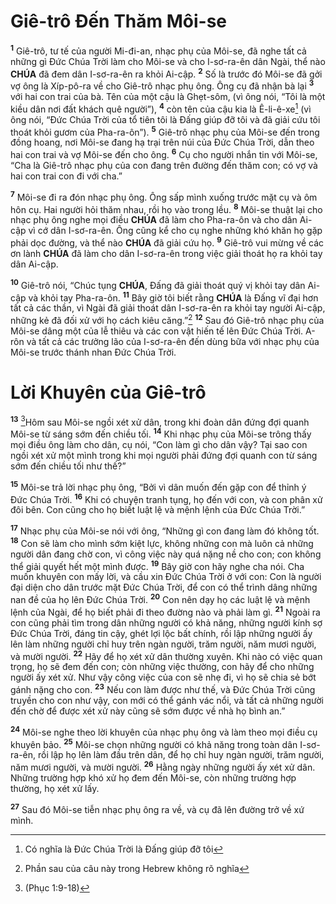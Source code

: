 # Giê-trô Đến Thăm Môi-se
<sup><b>1</b></sup> Giê-trô, tư tế của người Mi-đi-an, nhạc phụ của Môi-se, đã nghe tất cả những gì Đức Chúa Trời làm cho Môi-se và cho I-sơ-ra-ên dân Ngài, thể nào **CHÚA** đã đem dân I-sơ-ra-ên ra khỏi Ai-cập. <sup><b>2</b></sup> Số là trước đó Môi-se đã gởi vợ ông là Xíp-pô-ra về cho Giê-trô nhạc phụ ông. Ông cụ đã nhận bà lại <sup><b>3</b></sup> với hai con trai của bà. Tên của một cậu là Ghẹt-sôm, (vì ông nói, “Tôi là một kiều dân nơi đất khách quê người”), <sup><b>4</b></sup> còn tên của cậu kia là Ê-li-ê-xe[^1-dd77f3f7-f9ab-42de-bf13-e28f65a7cf2a] (vì ông nói, “Đức Chúa Trời của tổ tiên tôi là Đấng giúp đỡ tôi và đã giải cứu tôi thoát khỏi gươm của Pha-ra-ôn”). <sup><b>5</b></sup> Giê-trô nhạc phụ của Môi-se đến trong đồng hoang, nơi Môi-se đang hạ trại trên núi của Đức Chúa Trời, dẫn theo hai con trai và vợ Môi-se đến cho ông. <sup><b>6</b></sup> Cụ cho người nhắn tin với Môi-se, “Cha là Giê-trô nhạc phụ của con đang trên đường đến thăm con; có vợ và hai con trai con đi với cha.”

<sup><b>7</b></sup> Môi-se đi ra đón nhạc phụ ông. Ông sấp mình xuống trước mặt cụ và ôm hôn cụ. Hai người hỏi thăm nhau, rồi họ vào trong lều. <sup><b>8</b></sup> Môi-se thuật lại cho nhạc phụ ông nghe mọi điều **CHÚA** đã làm cho Pha-ra-ôn và cho dân Ai-cập vì cớ dân I-sơ-ra-ên. Ông cũng kể cho cụ nghe những khó khăn họ gặp phải dọc đường, và thể nào **CHÚA** đã giải cứu họ. <sup><b>9</b></sup> Giê-trô vui mừng về các ơn lành **CHÚA** đã làm cho dân I-sơ-ra-ên trong việc giải thoát họ ra khỏi tay dân Ai-cập.

<sup><b>10</b></sup> Giê-trô nói, “Chúc tụng **CHÚA**, Đấng đã giải thoát quý vị khỏi tay dân Ai-cập và khỏi tay Pha-ra-ôn. <sup><b>11</b></sup> Bây giờ tôi biết rằng **CHÚA** là Đấng vĩ đại hơn tất cả các thần, vì Ngài đã giải thoát dân I-sơ-ra-ên ra khỏi tay người Ai-cập, những kẻ đã đối xử với họ cách kiêu căng.”[^2-dd77f3f7-f9ab-42de-bf13-e28f65a7cf2a] <sup><b>12</b></sup> Sau đó Giê-trô nhạc phụ của Môi-se dâng một của lễ thiêu và các con vật hiến tế lên Đức Chúa Trời. A-rôn và tất cả các trưởng lão của I-sơ-ra-ên đến dùng bữa với nhạc phụ của Môi-se trước thánh nhan Đức Chúa Trời.

# Lời Khuyên của Giê-trô
<sup><b>13</b></sup> [^1@-dd77f3f7-f9ab-42de-bf13-e28f65a7cf2a]Hôm sau Môi-se ngồi xét xử dân, trong khi đoàn dân đứng đợi quanh Môi-se từ sáng sớm đến chiều tối. <sup><b>14</b></sup> Khi nhạc phụ của Môi-se trông thấy mọi điều ông làm cho dân, cụ nói, “Con làm gì cho dân vậy? Tại sao con ngồi xét xử một mình trong khi mọi người phải đứng đợi quanh con từ sáng sớm đến chiều tối như thế?”

<sup><b>15</b></sup> Môi-se trả lời nhạc phụ ông, “Bởi vì dân muốn đến gặp con để thỉnh ý Đức Chúa Trời. <sup><b>16</b></sup> Khi có chuyện tranh tụng, họ đến với con, và con phân xử đôi bên. Con cũng cho họ biết luật lệ và mệnh lệnh của Đức Chúa Trời.”

<sup><b>17</b></sup> Nhạc phụ của Môi-se nói với ông, “Những gì con đang làm đó không tốt. <sup><b>18</b></sup> Con sẽ làm cho mình sớm kiệt lực, không những con mà luôn cả những người dân đang chờ con, vì công việc này quá nặng nề cho con; con không thể giải quyết hết một mình được. <sup><b>19</b></sup> Bây giờ con hãy nghe cha nói. Cha muốn khuyên con mấy lời, và cầu xin Đức Chúa Trời ở với con: Con là người đại diện cho dân trước mặt Đức Chúa Trời, để con có thể trình dâng những nan đề của họ lên Đức Chúa Trời. <sup><b>20</b></sup> Con nên dạy họ các luật lệ và mệnh lệnh của Ngài, để họ biết phải đi theo đường nào và phải làm gì. <sup><b>21</b></sup> Ngoài ra con cũng phải tìm trong dân những người có khả năng, những người kính sợ Đức Chúa Trời, đáng tin cậy, ghét lợi lộc bất chính, rồi lập những người ấy lên làm những người chỉ huy trên ngàn người, trăm người, năm mươi người, và mười người. <sup><b>22</b></sup> Hãy để họ xét xử dân thường xuyên. Khi nào có việc quan trọng, họ sẽ đem đến con; còn những việc thường, con hãy để cho những người ấy xét xử. Như vậy công việc của con sẽ nhẹ đi, vì họ sẽ chia sẻ bớt gánh nặng cho con. <sup><b>23</b></sup> Nếu con làm được như thế, và Đức Chúa Trời cũng truyền cho con như vậy, con mới có thể gánh vác nổi, và tất cả những người đến chờ để được xét xử này cũng sẽ sớm được về nhà họ bình an.”

<sup><b>24</b></sup> Môi-se nghe theo lời khuyên của nhạc phụ ông và làm theo mọi điều cụ khuyên bảo. <sup><b>25</b></sup> Môi-se chọn những người có khả năng trong toàn dân I-sơ-ra-ên, rồi lập họ lên làm đầu trên dân, để họ chỉ huy ngàn người, trăm người, năm mươi người, và mười người. <sup><b>26</b></sup> Hằng ngày những người ấy xét xử dân. Những trường hợp khó xử họ đem đến Môi-se, còn những trường hợp thường, họ xét xử lấy.

<sup><b>27</b></sup> Sau đó Môi-se tiễn nhạc phụ ông ra về, và cụ đã lên đường trở về xứ mình.

[^1-dd77f3f7-f9ab-42de-bf13-e28f65a7cf2a]: Có nghĩa là Đức Chúa Trời là Đấng giúp đỡ tôi
[^2-dd77f3f7-f9ab-42de-bf13-e28f65a7cf2a]: Phần sau của câu này trong Hebrew không rõ nghĩa
[^1@-dd77f3f7-f9ab-42de-bf13-e28f65a7cf2a]: (Phục 1:9-18)